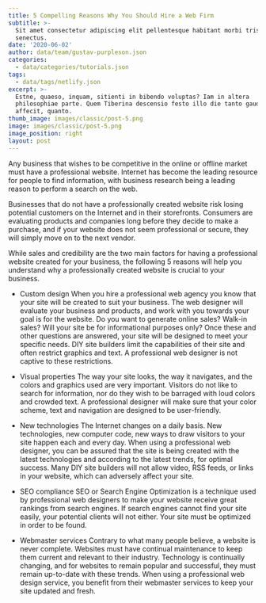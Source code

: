 ```yaml
---
title: 5 Compelling Reasons Why You Should Hire a Web Firm
subtitle: >-
  Sit amet consectetur adipiscing elit pellentesque habitant morbi tristique
  senectus.
date: '2020-06-02'
author: data/team/gustav-purpleson.json
categories:
  - data/categories/tutorials.json
tags:
  - data/tags/netlify.json
excerpt: >-
  Estne, quaeso, inquam, sitienti in bibendo voluptas? Iam in altera
  philosophiae parte. Quem Tiberina descensio festo illo die tanto gaudio
  affecit, quanto.
thumb_image: images/classic/post-5.png
image: images/classic/post-5.png
image_position: right
layout: post
---
```

Any business that wishes to be competitive in the online or offline market must have a professional website. Internet has become the leading resource for people to find information, with business research being a leading reason to perform a search on the web.

Businesses that do not have a professionally created website risk losing potential customers on the Internet and in their storefronts. Consumers are evaluating products and companies long before they decide to make a purchase, and if your website does not seem professional or secure, they will simply move on to the next vendor.

While sales and credibility are the two main factors for having a professional website created for your business, the following 5 reasons will help you understand why a professionally created website is crucial to your business.

- Custom design
When you hire a professional web agency you know that your site will be created to suit your business. The web designer will evaluate your business and products, and work with you towards your goal is for the website. Do you want to generate online sales? Walk-in sales? Will your site be for informational purposes only? Once these and other questions are answered, your site will be designed to meet your specific needs. DIY site builders limit the capabilities of their site and often restrict graphics and text. A professional web designer is not captive to these restrictions.

- Visual properties
The way your site looks, the way it navigates, and the colors and graphics used are very important. Visitors do not like to search for information, nor do they wish to be barraged with loud colors and crowded text. A professional designer will make sure that your color scheme, text and navigation are designed to be user-friendly.

- New technologies
The Internet changes on a daily basis. New technologies, new computer code, new ways to draw visitors to your site happen each and every day. When using a professional web designer, you can be assured that the site is being created with the latest technologies and according to the latest trends, for optimal success. Many DIY site builders will not allow video, RSS feeds, or links in your website, which can adversely affect your site.

- SEO compliance
SEO or Search Engine Optimization is a technique used by professional web designers to make your website receive great rankings from search engines. If search engines cannot find your site easily, your potential clients will not either. Your site must be optimized in order to be found.

- Webmaster services
Contrary to what many people believe, a website is never complete. Websites must have continual maintenance to keep them current and relevant to their industry. Technology is continually changing, and for websites to remain popular and successful, they must remain up-to-date with these trends. When using a professional web design service, you benefit from their webmaster services to keep your site updated and fresh.